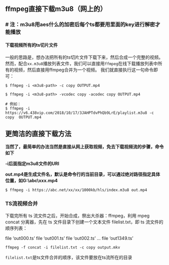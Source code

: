 ## ffmpeg直接下载m3u8（网上的）

### # 注：m3u8用aes什么的加密后每个ts都要用里面的key进行解密才能播放

#### 下载视频所有的ts切片文件

​        一般的思路是，想办法把所有的ts切片文件下载下来，然后合成一个完整的视频。
​		然而，配合`xx.m3u8`播放列表文件，我们可以直接用`ffmpeg`在线下载播放列表中所有的视频，然后直接用ffmpeg合并为一个视频。
我们就直接执行这一句命令即可：

```shell
$ ffmpeg -i <m3u8-path> -c copy OUTPUT.mp4

$ ffmpeg -i <m3u8-path> -vcodec copy -acodec copy OUTPUT.mp4

# 例如：
$ ffmpeg -i https://v6.438vip.com/2018/10/17/3JAHPTdvPhQb9LrE/playlist.m3u8 -c copy  OUTPUT.mp4
```

## 更简洁的直接下载方法

**当然了，最简单的办法当然是直接从网上获取视频，免去下载视频流的步骤，命令如下**

**-i后面指定m3u8文件的URI**

**out.mp4是生成文件名，默认是命令行的当前目录，可以通过绝对路径指定具体位置，如G:\abc\xxx.mp4**

```shell
$ ffmpeg -i https://abc.net/xx/xx/1000kb/hls/index.m3u8 out.mp4
```



### TS流视频合并


下载完所有 ts 流文件之后，开始合成，祭出大杀器：ffmpeg，利用 mpeg concat 分离器，先在 ts 文件目录下创建一个文本文件 filelist.txt，即 ts 流文件的顺序列表：

file ‘out000.ts’
file ‘out001.ts’
file ‘out002.ts’
…
file ‘out1349.ts’

```shell
ffmpeg -f concat -i filelist.txt -c copy output.mkv
```

`filelist.txt`是ts文件合并的顺序，该文件要放在ts流所在的目录

